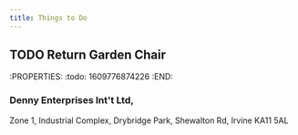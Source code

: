 ```yaml
---
title: Things to Do
---
```


## TODO Return Garden Chair
:PROPERTIES:
:todo: 1609776874226
:END:
### Denny Enterprises Int't Ltd,
Zone 1, 
Industrial Complex, 
Drybridge Park, 
Shewalton Rd, 
Irvine 
KA11 5AL
